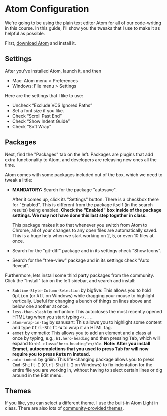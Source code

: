 # Atom Configuration

We're going to be using the plain text editor Atom for all of our code-writing in this course. In this guide, I'll show you the tweaks that I use to make it as helpful as possible.

First, [download Atom](https://atom.io/) and install it.

## Settings

After you've installed Atom, launch it, and then

 - Mac: Atom menu > Preferences
 - Windows: File menu > Settings
 
Here are the settings that I like to use:

 - Uncheck “Exclude VCS Ignored Paths”
 - Set a font size if you like.
 - Check “Scroll Past End”
 - Check “Show Indent Guide”
 - Check “Soft Wrap”
	
## Packages

Next, find the "Packages" tab on the left. Packages are plugins that add extra functionality to Atom, and developers are releasing new ones all the time.

Atom comes with some packages included out of the box, which we need to tweak a little:

 - **MANDATORY:** Search for the package "autosave".
 
     After it comes up, click its "Settings" button. There is a checkbox there for "Enabled". This is different from the package itself (in the search results) being enabled. **Check the "Enabled" box inside of the package settings. We may not have done this last step together in class.**
     
     This package makes it so that whenever you switch from Atom to Chrome, all of your changes to any open files are automatically saved. This is a huge help when we start working on 2, 5, or even 10 files at once.

 - Search for the "git-diff" package and in its settings check "Show Icons".
 - Search for the "tree-view" package and in its settings check "Auto Reveal".

Furthermore, lets install some third party packages from the community. Click the "Install" tab on the left sidebar, and search and install:

 - `Sublime-Style-Column-Selection` by bigfive: This allows you to hold <kbd>Option</kbd> (or <kbd>Alt</kbd> on Windows) while dragging your mouse to highlight vertically. Useful for changing a bunch of things on lines above and below one another at once.
 - `less-than-slash` by mrhanlon: This autocloses the most recently opened HTML tag when you start typing `</...`.
 - `atom-wrap-in-tag` by sanusart: This allows you to highlight some content and type <kbd>Ctrl</kbd>-<kbd>Shift</kbd>-<kbd>W</kbd> to wrap it an HTML tag.
 - `emmet` by emmetio: This allows you to add an element and a class at once by typing, e.g., `h1.hero-heading` and then pressing <kbd>Tab</kbd>, which will expand to `<h1 class="hero-heading"></h1>`. **Note: After you install Emmet, autocompletions that you used to press <kbd>Tab</kbd> for will now require you to press <kbd>Return</kbd> instead.**
 - `auto-indent` by griiin: This life-changing package allows you to press <kbd>Cmd</kbd>-<kbd>Shift</kbd>-<kbd>I</kbd> (<kbd>Ctrl</kbd>-<kbd>Shift</kbd>-<kbd>I</kbd> on Windows) to fix indentation for the entire file you are working in, without having to select certain lines or dig around in the Edit menu.
  
## Themes

If you like, you can select a different theme. I use the built-in Atom Light in class. There are also lots of [community-provided themes](https://atom.io/themes/list?direction=desc&sort=downloads).
